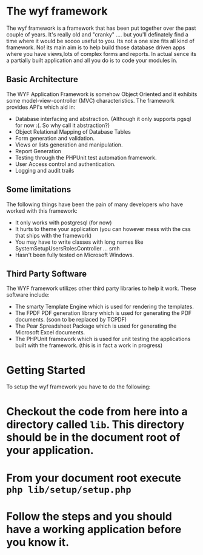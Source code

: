 The wyf framework
=================
The wyf framework is a framework that has been put together over the past
couple of years. It's really old and "cranky" .... but you'll definately find a 
time where it would be soooo useful to you. Its not a one size fits all kind of
framework. No! its main aim is to help build those database driven apps where you
have views,lots of complex forms and reports. In actual sence its a partially
built application and all you do is to code your modules in. 
  
Basic Architecture
------------------
The WYF Application Framework is somehow Object Oriented and it exhibits some 
model-view-controller (MVC) characteristics. 
The framework provides API's which aid in:
 - Database interfacing and abstraction. (Although it only supports pgsql for now :(. So why call it abstraction?)
 - Object Relational Mapping of Database Tables
 - Form generation and validation.
 - Views or lists generation and manipulation.
 - Report Generation
 - Testing through the PHPUnit test automation framework.
 - User Access control and authentication.
 - Logging and audit trails

Some limitations
----------------
The following things have been the pain of many developers who have worked with 
this framework:
- It only works with postgresql (for now)
- It hurts to theme your application (you can however mess with the css that ships with the framework)
- You may have to write classes with long names like SystemSetupUsersRolesController ... smh
- Hasn't been fully tested on Microsoft Windows.

Third Party Software
--------------------
The WYF framework utilizes other third party libraries to help it work. These software include:
 - The smarty Template Engine which is used for rendering the templates.
 - The FPDF PDF generation library which is used for generating the PDF documents. (soon to be replaced by TCPDF)
 - The Pear Spreadsheet Package which is used for generating the Microsoft Excel documents.
 - The PHPUnit framework which is used for unit testing the applications built with the framework. (this is in fact a work in progress)

Getting Started
===============
To setup the wyf framework you have to do the following:
 
 # Checkout the code from here into a directory called `lib`. This directory should be in the document root of your application.
 # From your document root execute `php lib/setup/setup.php`
 # Follow the steps and you should have a working application before you know it.
